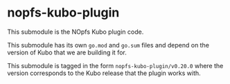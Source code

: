 # nopfs-kubo-plugin

This submodule is the NOpfs Kubo plugin code.

This submodule has its own `go.mod` and `go.sum` files and depend on the version of Kubo that we are building it for.

This submodule is tagged in the form `nopfs-kubo-plugin/v0.20.0` where the
version corresponds to the Kubo release that the plugin works with.
